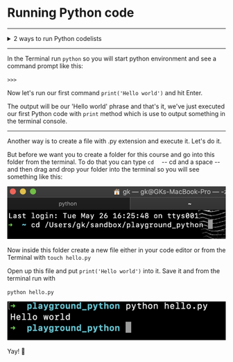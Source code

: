# Running Python code

---

<details>
    <summary>2 ways to run Python codelists</summary><div class='video-container'>
        <iframe src="https://www.youtube.com/embed/wiwBzYVR2uo?rel=0" frameborder="0" allow="accelerometer; autoplay; encrypted-media; gyroscope; picture-in-picture" allowfullscreen ></iframe></div>
</details>

---

In the Terminal run `python` so you will start python environment and see a command prompt like this:

`>>>`

Now let's run our first command `print('Hello world')` and hit Enter. 

The output will be our 'Hello world' phrase and that's it, we've just executed our first Python code with `print` method which is use to output something in the terminal console. 

---

Another way is to create a file with .py extension and execute it. Let's do it.

But before we want you to create a folder for this course and go into this folder from the terminal. To do that you can type `cd  ` -- cd and a space -- and then drag and drop your folder into the terminal so you will see something like this:

<img src="./pics/cd-to-folder.png">

Now inside this folder create a new file either in your code editor or from the Terminal with `touch hello.py`

Open up this file and put `print('Hello world')` into it. Save it and from the terminal run with 

`python hello.py`

<img src="./pics/python-hellopy.png">

Yay! 🙌

